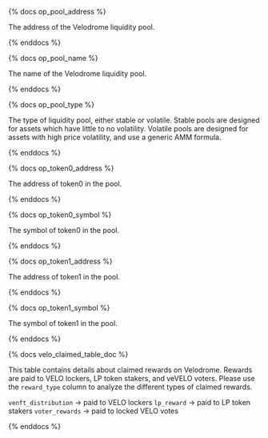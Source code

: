 {% docs op_pool_address %}

The address of the Velodrome liquidity pool.

{% enddocs %}

{% docs op_pool_name %}

The name of the Velodrome liquidity pool.

{% enddocs %}

{% docs op_pool_type %}

The type of liquidity pool, either stable or volatile. Stable pools are designed for assets which have little to no volatility. Volatile pools are designed for assets with high price volatility, and use a generic AMM formula.

{% enddocs %}


{% docs op_token0_address %}

The address of token0 in the pool.

{% enddocs %}


{% docs op_token0_symbol %}

The symbol of token0 in the pool.

{% enddocs %}



{% docs op_token1_address %}

The address of token1 in the pool.

{% enddocs %}


{% docs op_token1_symbol %}

The symbol of token1 in the pool.

{% enddocs %}


{% docs velo_claimed_table_doc %}

This table contains details about claimed rewards on Velodrome. Rewards are paid to VELO lockers, LP token stakers, and veVELO voters. Please use the `reward_type` column to analyze the different types of claimed rewards.

`venft_distribution` -> paid to VELO lockers
`lp_reward` -> paid to LP token stakers
`voter_rewards` -> paid to locked VELO votes

{% enddocs %}


